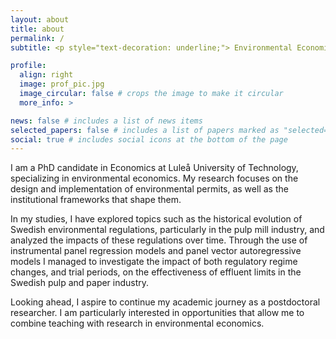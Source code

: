 ```yaml
---
layout: about
title: about
permalink: /
subtitle: <p style="text-decoration: underline;"> Environmental Economist</p>

profile:
  align: right
  image: prof_pic.jpg
  image_circular: false # crops the image to make it circular
  more_info: >

news: false # includes a list of news items
selected_papers: false # includes a list of papers marked as "selected={true}"
social: true # includes social icons at the bottom of the page
---
```


I am a PhD candidate in Economics at Luleå University of Technology, specializing in environmental economics. My research focuses on the design and implementation of environmental permits, as well as the institutional frameworks that shape them.

In my studies, I have explored topics such as the historical evolution of Swedish environmental regulations, particularly in the pulp mill industry, and analyzed the impacts of these regulations over time. Through the use of instrumental panel regression models and panel vector autoregressive models I managed to investigate the impact of both regulatory regime changes, and trial periods, on the effectiveness of effluent limits in the Swedish pulp and paper industry.

Looking ahead, I aspire to continue my academic journey as a postdoctoral researcher. I am particularly interested in opportunities that allow me to combine teaching with research in environmental economics.
